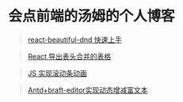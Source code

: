 # 会点前端的汤姆的个人博客

> [react-beautiful-dnd 快速上手](https://yezhuming.github.io/blog/#/React组件/react-beautiful-dnd快速上手.md)

> [React 导出表头合并的表格](https://yezhuming.github.io/blog/#/React组件/React导出表头合并的表格.md)

> [JS 实现滚动条动画](https://yezhuming.github.io/blog/#/JS/JS实现滚动条动画.md)

> [Antd+braft-editor实现动态增减富文本](https://yezhuming.github.io/blog/#/React组件/Antd+braft-editor实现动态增减富文本.md)
